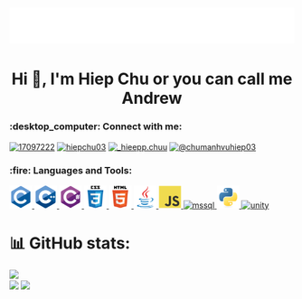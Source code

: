 <h1 align="center">
  <img src="https://github.com/HiepChill/HiepChill/blob/main/name.svg" alt="Andrew Chu" />
</h1>

<h1 align="center">Hi 👋, I'm Hiep Chu or you can call me Andrew</h1>


<h3> </h3>

<h3 align="left">:desktop_computer: Connect with me:</h3>
<p align="left">
<a href="https://stackoverflow.com/users/17097222" target="blank"><img align="center" src="https://raw.githubusercontent.com/rahuldkjain/github-profile-readme-generator/master/src/images/icons/Social/stack-overflow.svg" alt="17097222" height="30" width="40" /></a>
<a href="https://fb.com/hiepchu03" target="blank"><img align="center" src="https://raw.githubusercontent.com/rahuldkjain/github-profile-readme-generator/master/src/images/icons/Social/facebook.svg" alt="hiepchu03" height="30" width="40" /></a>
<a href="https://instagram.com/_hieepp.chuu" target="blank"><img align="center" src="https://raw.githubusercontent.com/rahuldkjain/github-profile-readme-generator/master/src/images/icons/Social/instagram.svg" alt="_hieepp.chuu" height="30" width="40" /></a>
<a href="https://www.hackerrank.com/@chumanhvuhiep03" target="blank"><img align="center" src="https://raw.githubusercontent.com/rahuldkjain/github-profile-readme-generator/master/src/images/icons/Social/hackerrank.svg" alt="@chumanhvuhiep03" height="30" width="40" /></a>
</p>

<h3 align="left">:fire: Languages and Tools:</h3>
<p align="left"> <a href="https://www.cprogramming.com/" target="_blank" rel="noreferrer"> <img src="https://raw.githubusercontent.com/devicons/devicon/master/icons/c/c-original.svg" alt="c" width="40" height="40"/> </a> <a href="https://www.w3schools.com/cpp/" target="_blank" rel="noreferrer"> <img src="https://raw.githubusercontent.com/devicons/devicon/master/icons/cplusplus/cplusplus-original.svg" alt="cplusplus" width="40" height="40"/> </a> <a href="https://www.w3schools.com/cs/" target="_blank" rel="noreferrer"> <img src="https://raw.githubusercontent.com/devicons/devicon/master/icons/csharp/csharp-original.svg" alt="csharp" width="40" height="40"/> </a> <a href="https://www.w3schools.com/css/" target="_blank" rel="noreferrer"> <img src="https://raw.githubusercontent.com/devicons/devicon/master/icons/css3/css3-original-wordmark.svg" alt="css3" width="40" height="40"/> </a> <a href="https://www.w3.org/html/" target="_blank" rel="noreferrer"> <img src="https://raw.githubusercontent.com/devicons/devicon/master/icons/html5/html5-original-wordmark.svg" alt="html5" width="40" height="40"/> </a> <a href="https://www.java.com" target="_blank" rel="noreferrer"> <img src="https://raw.githubusercontent.com/devicons/devicon/master/icons/java/java-original.svg" alt="java" width="40" height="40"/> </a> <a href="https://developer.mozilla.org/en-US/docs/Web/JavaScript" target="_blank" rel="noreferrer"> <img src="https://raw.githubusercontent.com/devicons/devicon/master/icons/javascript/javascript-original.svg" alt="javascript" width="40" height="40"/> </a> <a href="https://www.microsoft.com/en-us/sql-server" target="_blank" rel="noreferrer"> <img src="https://www.svgrepo.com/show/303229/microsoft-sql-server-logo.svg" alt="mssql" width="40" height="40"/> </a> <a href="https://www.python.org" target="_blank" rel="noreferrer"> <img src="https://raw.githubusercontent.com/devicons/devicon/master/icons/python/python-original.svg" alt="python" width="40" height="40"/> </a> <a href="https://unity.com/" target="_blank" rel="noreferrer"> <img src="https://www.vectorlogo.zone/logos/unity3d/unity3d-icon.svg" alt="unity" width="40" height="40"/> </a> </p>



# 📊 GitHub stats:
![](https://github-readme-stats.vercel.app/api/top-langs/?username=hiepchill&theme=midnight-purple&hide_border=true&include_all_commits=false&count_private=false&layout=compact)<br/>
![](https://github-readme-stats.vercel.app/api?username=hiepchill&theme=midnight-purple&hide_border=true&include_all_commits=false&count_private=false)
![](https://github-readme-streak-stats.herokuapp.com/?user=hiepchill&theme=midnight-purple&hide_border=true)<br/>
